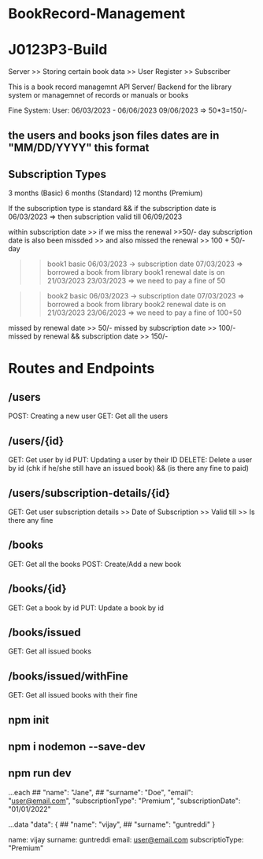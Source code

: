 # BookRecord-Management
# J0123P3-Build

Server  >> Storing certain book data
        >> User Register
        >> Subscriber


This is a book record managemnt API Server/ Backend for the library system or managemnet of records or manuals or books

Fine System:
User: 06/03/2023 - 06/06/2023
09/06/2023 => 50*3=150/-

 
## the users and books json files dates are in "MM/DD/YYYY" this format  


## Subscription Types
3 months (Basic)
6 months (Standard)
12 months (Premium)

If the subscription type is standard && if the subscription date is 06/03/2023
=> then subscription valid till 06/09/2023

within subscription date >> if we miss the renewal >>50/- day
subscription date is also been missded >> and also missed the renewal >> 100 + 50/- day


>> book1
>> basic
>> 06/03/2023 -> subscription date
>> 07/03/2023 => borrowed a book from library
>> book1 renewal date is on 21/03/2023
>> 23/03/2023 => we need to pay a fine of 50


>> book2
>> basic
>> 06/03/2023 -> subscription date
>> 07/03/2023 => borrowed a book from library
>> book2 renewal date is on 21/03/2023
>> 23/06/2023 => we need to pay a fine of 100+50


missed by renewal date >> 50/-
missed by subscription date >> 100/-
missed by renewal && subscription date >> 150/-





# Routes and Endpoints

## /users
POST: Creating a new user
GET: Get all the users

## /users/{id}
GET: Get user by id
PUT: Updating a user by their ID
DELETE: Delete a user by id (chk if he/she still have an issued book) && (is there any fine to paid)

## /users/subscription-details/{id}
GET: Get user subscription details
        >> Date of Subscription
        >> Valid till
        >> Is there any fine

## /books
GET: Get all the books
POST: Create/Add a new book

## /books/{id}
GET: Get a book by id
PUT: Update a book by id

## /books/issued
GET: Get all issued books

## /books/issued/withFine
GET: Get all issued books with their fine




## npm init
## npm i nodemon --save-dev
## npm run dev




...each
     ## "name": "Jane",
     ## "surname": "Doe",
      "email": "user@email.com",
      "subscriptionType": "Premium",
      "subscriptionDate": "01/01/2022"


...data
  "data": {
    ## "name": "vijay",
    ## "surname": "guntreddi"
  }

name: vijay
surname: guntreddi
email: user@email.com
subscriptioType: "Premium"

